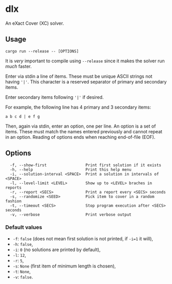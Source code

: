 # dlx
An eXact Cover (XC) solver.

## Usage

`cargo run --release -- [OPTIONS]`

It is *very* important to compile using `--release` since it makes the solver
run *much* faster.

Enter via stdin a line of items. These must be unique ASCII strings not having
`'|'`. This character is a reserved separator of primary and secondary items.

Enter secondary items following `'|'` if desired.

For example, the following line has 4 primary and 3 secondary items:

`a b c d | e f g`

Then, again via stdin, enter an option, one per line. An option is a set of
items. These must match the names entered previously and cannot repeat in an
option. Reading of options ends when reaching end-of-file (EOF).

## Options
```
  -f, --show-first                 Print first solution if it exists
  -h, --help                       Print this help menu
  -i, --solution-interval <SPACE>  Print a solution in intervals of <SPACE>
  -l, --level-limit <LEVEL>        Show up to <LEVEL> braches in reports
  -r, --report <SECS>              Print a report every <SECS> seconds
  -s, --randomize <SEED>           Pick item to cover in a random fashion
  -t, --timeout <SECS>             Stop program execution after <SECS> seconds
  -v, --verbose                    Print verbose output
```

### Default values
- `-f`: `false` (does not mean first solution is not printed, if `-i=1` it will),
- `-h`: `false`,
- `-i`: `0` (no solutions are printed by default),
- `-l`: `12`,
- `-r`: `5`,
- `-s`: `None` (first item of minimum length is chosen),
- `-t`: `None`,
- `-v`: `false`.
